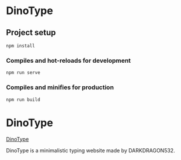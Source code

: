 # DinoType

## Project setup
```
npm install
```

### Compiles and hot-reloads for development
```
npm run serve
```

### Compiles and minifies for production
```
npm run build
```

# DinoType

[DinoType](https://www.dinotype.ml/)

DinoType is a minimalistic typing website made by DARKDRAGON532.